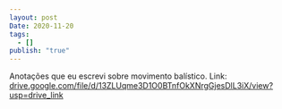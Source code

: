```yaml
---
layout: post
Date: 2020-11-20
tags:
  - []
publish: "true"
---
```


Anotações que eu escrevi sobre movimento balístico. Link: [drive.google.com/file/d/13ZLUqme3D1O0BTnfOkXNrgGjesDlL3iX/view?usp=drive\_link](https://drive.google.com/file/d/13ZLUqme3D1O0BTnfOkXNrgGjesDlL3iX/view?usp=drive_link)

    